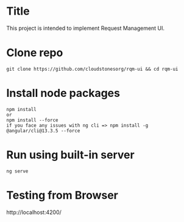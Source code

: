 # Title
This project is intended to implement Request Management UI.

# Clone repo
```
git clone https://github.com/cloudstonesorg/rqm-ui && cd rqm-ui
```
# Install node packages
```
npm install
or
npm install --force
if you face any issues with ng cli => npm install -g  @angular/cli@13.3.5 --force
```
# Run using built-in server
```
ng serve
```
# Testing from Browser
http://localhost:4200/

